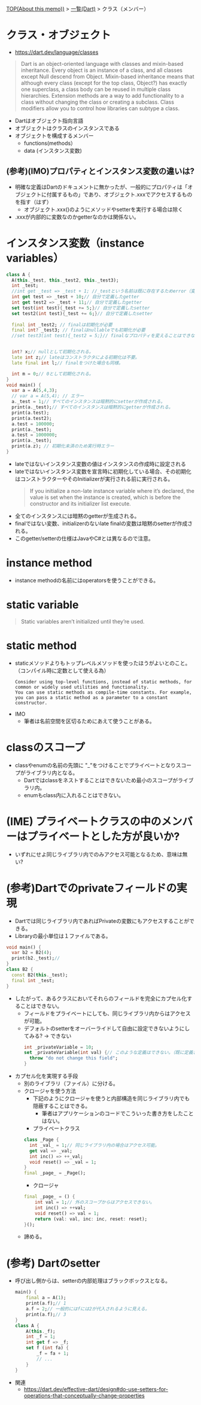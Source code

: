 [TOP(About this memo))](../README.md) > [一覧(Dart)](./README.md) > クラス（メンバー）

# クラス・オブジェクト
* https://dart.dev/language/classes
> Dart is an object-oriented language with classes and mixin-based inheritance. Every object is an instance of a class, and all classes except Null descend from Object. Mixin-based inheritance means that although every class (except for the top class, Object?) has exactly one superclass, a class body can be reused in multiple class hierarchies. Extension methods are a way to add functionality to a class without changing the class or creating a subclass. Class modifiers allow you to control how libraries can subtype a class.
* Dartはオブジェクト指向言語
* オブジェクトはクラスのインスタンスである
* オブジェクトを構成するメンバー
  * functions(methods）
  * data (インスタンス変数)
## (参考)(IMO)プロパティとインスタンス変数の違いは?
* 明確な定義はDartのドキュメントに無かったが、一般的にプロパティは「オブジェクトに付属するもの」であり、オブジェクト.xxxでアクセスするものを指す（はず）
  * オブジェクト.xxx()のようにメソッドやsetterを実行する場合は除く
* .xxxが内部的に変数なのかgetterなのかは関係ない。

# インスタンス変数（instance variables）
```dart
class A {
  A(this._test, this._test2, this._test3);
  int _test;
  //int get _test => _test + 1; //_testという名前は既に存在するためerror（変数と衝突している?それともデフォルトで作成されるsetterと衝突?）
  int get test => _test + 10;// 自分で定義したgetter
  int get test2 => _test + 11;// 自分で定義したgetter
  set test(int test){_test += 5;}// 自分で定義したsetter
  set test2(int test){_test += 6;}// 自分で定義したsetter
  
  final int _test2; // finalは初期化が必要
  final int? _test3; // finalはnullableでも初期化が必要
  //set test3(int test){_test2 = 5;}// finalなプロパティを変えることはできない。


  int? x;// nullとして初期化される。
  late int z;// lateはコンストラクタによる初期化は不要。
  late final int l;// finalをつけた場合も同様。

  int m = 0;// 0として初期化される。
}
void main() {
  var a = A(5,4,3);
  // var a = A(5,4); // エラー
  a._test = 1;// すべてのインスタンスは暗黙的にsetterが作成される。
  print(a._test);// すべてのインスタンスは暗黙的にgetterが作成される。
  print(a.test);
  print(a.test2);
  a.test = 100000;
  print(a._test);
  a.test = 1000000;
  print(a._test);
  print(a.z); // 初期化未済のため実行時エラー
}
```
* lateではないインスタンス変数の値はインスタンスの作成時に設定される
* lateではないインスタンス変数を宣言時に初期化している場合、その初期化はコンストラクターやそのInitializerが実行される前に実行される。
  > If you initialize a non-late instance variable where it’s declared, the value is set when the instance is created, which is before the constructor and its initializer list execute.
* 全てのインスタンスには暗黙のgetterが生成される。
* finalではない変数、initializerのないlate finalの変数は暗黙のsetterが作成される。
* このgetter/setterの仕様はJavaやC#とは異なるので注意。

# instance method
* instance methodの名前にはoperatorsを使うことができる。

# static variable
> Static variables aren’t initialized until they’re used.

# static method
* staticメソッドよりもトップレベルメソッドを使ったほうがよいとのこと。（コンパイル時に定数として使える為）
  ```
  Consider using top-level functions, instead of static methods, for common or widely used utilities and functionality.
  You can use static methods as compile-time constants. For example, you can pass a static method as a parameter to a constant constructor.
  ```
* IMO
  * 筆者は名前空間を区切るためにあえて使うことがある。

# classのスコープ
* classやenumの名前の先頭に "_"をつけることでプライベートとなりスコープがライブラリ内となる。
  * Dartではclassをネストすることはできないため最小のスコープがライブラリ内。
  * enumもclass内に入れることはできない。


# (IME) プライベートクラスの中のメンバーはプライベートとした方が良いか?
* いずれにせよ同じライブラリ内でのみアクセス可能となるため、意味は無い?


# (参考)Dartでのprivateフィールドの実現
* Dartでは同じライブラリ内であればPrivateの変数にもアクセスすることができる。
* Libraryの最小単位は１ファイルである。
```dart
void main() {
  var b2 = B2(4);
  print(b2._test);// 
}
class B2 {
  const B2(this._test);
  final int _test;
}
```
* したがって、あるクラスにおいてそれらのフィールドを完全にカプセル化することはできない。
  * フィールドをプライベートにしても、同じライブラリ内からはアクセスが可能。
  * デフォルトのsetterをオーバーライドして自由に設定できないようにしてみる? -> できない
    ```dart
    int _privateVariable = 10;
    set _privateVariable(int val) {// このような定義はできない。（既に定義されている、というエラーが生じる）
      throw "do not change this field";
    }
    ```
* カプセル化を実現する手段
  * 別のライブラリ（ファイル）に分ける。
  * クロージャを使う方法
    * 下記のようにクロージャを使うと内部構造を同じライブラリ内でも隠蔽することはできる。
      * 筆者はアプリケーションのコードでこういった書き方をしたことはない。
    * プライベートクラス
    ```dart
    class _Page {
      int _val_ = 1;// 同じライブラリ内の場合はアクセス可能。
      get val => _val;
      int inc() => ++_val;
      void reset() => _val = 1;
    }
    final _page_ = _Page();
    ```
    * クロージャ
    ```dart
    final _page_ = () {
        int val = 1;// 外のスコープからはアクセスできない。
        int inc() => ++val;
        void reset() => val = 1;
        return (val: val, inc: inc, reset: reset);
    }();
    ```
  * 諦める。


# (参考) Dartのsetter
* 呼び出し側からは、setterの内部処理はブラックボックスとなる。
    ```dart
    main() {
        final a = A(1);
        print(a.f);// 1
        a.f = 2;// 一般的にはfには2が代入されるように見える。
        print(a.f);// 3
    }
    class A {
        A(this._f);
        int _f = 1;
        int get f => _f;
        set f (int fa) {
            _f = fa + 1;
            // ...
        }
    }
    ```
* 関連
    * https://dart.dev/effective-dart/design#do-use-setters-for-operations-that-conceptually-change-properties

